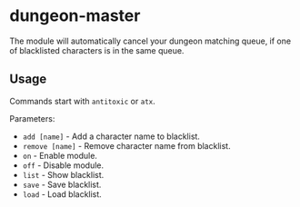 # dungeon-master

The module will automatically cancel your dungeon matching queue, if one of blacklisted characters is in the same queue.

## Usage

Commands start with `antitoxic` or `atx`.

Parameters:

- `add [name]` - Add a character name to blacklist.
- `remove [name]` - Remove character name from blacklist.
- `on` - Enable module.
- `off` - Disable module.
- `list` - Show blacklist.
- `save` - Save blacklist.
- `load` - Load blacklist.
